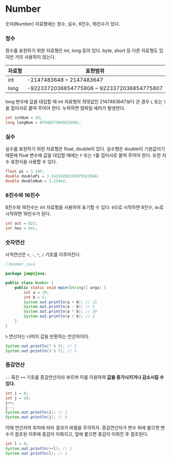 # Number

숫자(Number) 자료형에는 정수, 실수, 8진수, 16진수가 있다.



### 정수

정수를 표현하기 위한 자료형은 int, long 등이 있다. byte, short 등 다른 자료형도 있지만 거의 사용하지 않는다.

| 자료형 | 표현범위                                   |
| ------ | ------------------------------------------ |
| int    | -2147483648 ~ 2147483647                   |
| long   | -9223372036854775808 ~ 9223372036854775807 |

long 변수에 값을 대입할 때 int 자료형의 최댓값인 2147483647보다 큰 경우 `L` 또는 `l`을 접미사로 붙여 주어야 한다. 누락하면 컴파일 에러가 발생한다.

```java
int intNum = 10;
long longNum = 8764827384923849L;
```



### 실수

실수를 표현하기 위한 자료형은 float, double이 있다. 실수형은 double이 기본값이기 때문에 float 변수에 값을 대입할 때에는 `F` 또는 `f`를 접미사로 붙여 주어야 한다. 또한 지수 표현식을 사용할 수 있다.

```java
float pi = 3.14F;
double doublePi = 3.14159265358979323846;
double doubleNum = 1.234e2;
```



### 8진수와 16진수

8진수와 16진수는 int 자료형을 사용하여 표기할 수 있다. `0`으로 시작하면 8진수, `0x`로 시작하면 16진수가 된다.

```java
int oct = 023;
int hex = 0xC;
```



### 숫자연산

사칙연산은 `+`, `-`, `*`, `/` 기호를 이루어진다.

```java
//Number.java

package jump2java;

public class Number {
	public static void main(String[] args) {
		int a = 10;
		int b = 5;
		System.out.println(a + b); // 15
		System.out.println(a - b); // 5
		System.out.println(a * b); // 50
		System.out.println(a / b); // 2
	}
}
```

`%` 연산자는 나머지 값을 반환하는 연산자이다.

```java
System.out.println(7 % 3); // 1
System.out.println(3 % 7); // 3
```



### 증감연산

`--` 혹은 `++` 기호를 증감연산자라 부르며 이를 이용하여 **값을 증가시키거나 감소시킬 수 있다.**

```java
int i = 0;
int j = 10;
i++;
j--;
System.out.println(i); // 1
System.out.println(j); // 9
```

이때 연산자의 위치에 따라 결과가 바뀜을 주의하자.  증감연산자가 변수 뒤에 붙으면 변수가 참조된 이후에 증감이 이뤄지고, 앞에 붙으면 증감이 이뤄진 후 참조된다.

```java
int l = 0;
System.out.println(++l); // 1
System.out.println(l); // 1
```

